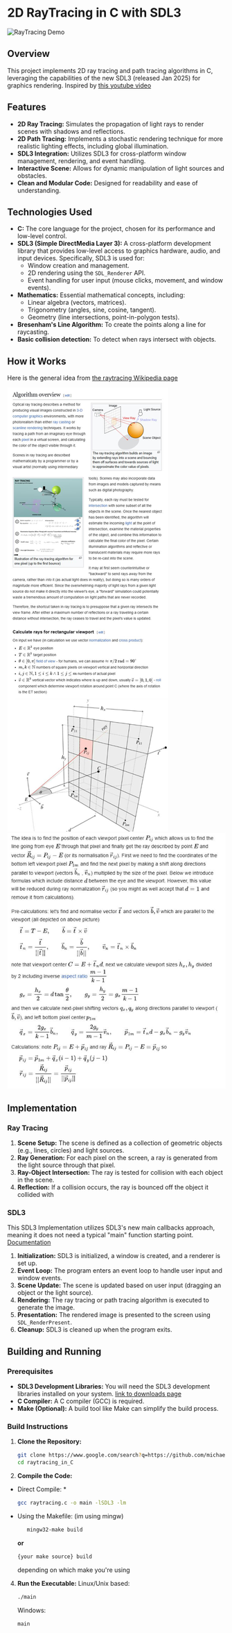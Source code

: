 # 2D RayTracing in C with SDL3

![RayTracing Demo](https://github.com/michaelrzg/raytracing_in_C/blob/main/Screenshots/Raytracing_demo.png)

## Overview

This project implements 2D ray tracing and path tracing algorithms in C, leveraging the capabilities of the new SDL3 (released Jan 2025) for graphics rendering.
Inspired by [this youtube video](https://www.youtube.com/watch?v=27iEILBpI04&ab_channel=HirschDaniel)
## Features

* **2D Ray Tracing:** Simulates the propagation of light rays to render scenes with shadows and reflections.
* **2D Path Tracing:** Implements a stochastic rendering technique for more realistic lighting effects, including global illumination.
* **SDL3 Integration:** Utilizes SDL3 for cross-platform window management, rendering, and event handling.
* **Interactive Scene:** Allows for dynamic manipulation of light sources and obstacles.
* **Clean and Modular Code:** Designed for readability and ease of understanding.

## Technologies Used

* **C:** The core language for the project, chosen for its performance and low-level control.
* **SDL3 (Simple DirectMedia Layer 3):** A cross-platform development library that provides low-level access to graphics hardware, audio, and input devices. Specifically, SDL3 is used for:
    * Window creation and management.
    * 2D rendering using the `SDL_Renderer` API.
    * Event handling for user input (mouse clicks, movement, and window events).
* **Mathematics:** Essential mathematical concepts, including:
    * Linear algebra (vectors, matrices).
    * Trigonometry (angles, sine, cosine, tangent).
    * Geometry (line intersections, point-in-polygon tests).
* **Bresenham's Line Algorithm:** To create the points along a line for raycasting.
* **Basic collision detection:** To detect when rays intersect with objects.

## How it Works
Here is the general idea from [the raytracing Wikipedia page](https://en.wikipedia.org/wiki/Ray_tracing_(graphics))


![Alg overview](https://github.com/michaelrzg/raytracing_in_C/blob/main/Screenshots/Algorithm_Overview_Wiki.JPG)
![General Guide Wiki](https://github.com/michaelrzg/raytracing_in_C/blob/main/Screenshots/Math_Explained_Wiki.JPG)
## Implementation
### Ray Tracing

1.  **Scene Setup:** The scene is defined as a collection of geometric objects (e.g., lines, circles) and light sources.
2.  **Ray Generation:** For each pixel on the screen, a ray is generated from the light source through that pixel.
3.  **Ray-Object Intersection:** The ray is tested for collision with each object in the scene.
5.  **Reflection:** If a collision occurs, the ray is bounced off the object it collided with



### SDL3  
This SDL3 Implementation utilizes SDL3's new main callbacks approach, meaning it does not need a typical "main" function starting point. [Documentation](https://wiki.libsdl.org/SDL3/README/main-functions)

1.  **Initialization:** SDL3 is initialized, a window is created, and a renderer is set up.
2.  **Event Loop:** The program enters an event loop to handle user input and window events.
3.  **Scene Update:** The scene is updated based on user input (dragging an object or the light source).
4.  **Rendering:** The ray tracing or path tracing algorithm is executed to generate the image.
5.  **Presentation:** The rendered image is presented to the screen using `SDL_RenderPresent`.
6.  **Cleanup:** SDL3 is cleaned up when the program exits.

## Building and Running

### Prerequisites

* **SDL3 Development Libraries:** You will need the SDL3 development libraries installed on your system.
  [link to downloads page](https://github.com/libsdl-org/SDL/releases)
* **C Compiler:** A C compiler (GCC) is required.
* **Make (Optional):** A build tool like Make can simplify the build process.

### Build Instructions

1.  **Clone the Repository:**
    ```bash
    git clone https://www.google.com/search?q=https://github.com/michaelrzg/raytracing_in_C.git
    cd raytracing_in_C
    ```
2.  **Compile the Code:**
   * Direct Compile: *
        ```bash
        gcc raytracing.c -o main -lSDL3 -lm
        ```
    
   * Using the Makefile: 
  (im using mingw)
     ```bash
        mingw32-make build
        ```
  
     **or**
        ```bash
        {your make source} build
        ```
        depending on which make you're using
4.  **Run the Executable:**
   Linux/Unix based:
    ```bash
    ./main
    ```
    Windows:
     ```bash
    main
    ```
